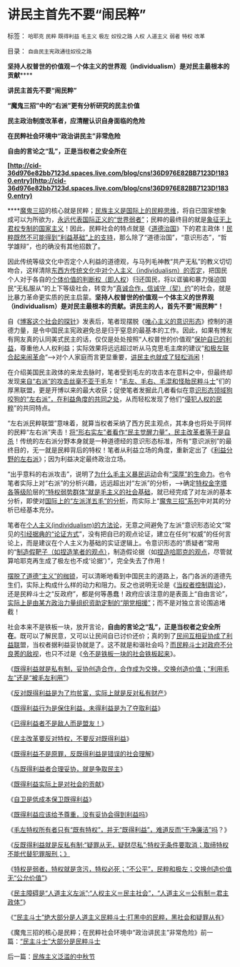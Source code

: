 # 讲民主首先不要“闹民粹”

标签： `哈耶克` `民粹` `既得利益` `毛主义` `极左` `奴役之路` `人权` `人道主义` `弱者` `特权` `改革` 

目录： `自由民主宪政通往奴役之路`

**坚持人权普世的价值观－个体主义的世界观（individualism）是对民主最根本的贡献******

**讲民主首先不要“闹民粹”**

**“魔鬼三招”中的“右派”更有分析研究的民主价值**

**民主政治制度改革者，应清醒认识自身面临的危险**

**在民粹社会环境中“政治讲民主”非常危险**

**自由的言论之“乱”，正是当权者之安全所在**

**[http://cid-36d976e82bb7123d.spaces.live.com/blog/cns!36D976E82BB7123D!1830.entry](http://cid-36d976e82bb7123d.spaces.live.com/blog/cns!36D976E82BB7123D!1830.entry)**

****[魔鬼三招](../../../2010/3/20/马丁神父定律：“合法侵犯人权”无赢家.md)的核心就是民粹；[民族主义是国际上的民粹思维](http://blog.sina.com.cn/s/blog_5563a64d0100l65z.html)，将自已国家想象成可以为所欲为，[永远代表国际正义的“世界弱者”](../../../2009/12/13/“得道多助，失道寡助”.md)；民粹的最终目的就是[象征无上君权专制的国家主义](../../../2009/9/30/永久性的全国全民总动员.md)！因此，民粹社会的特点就是《[道德治国](../../../2008/7/30/道德治国，走在内战消亡的路上.md)》下的君主政体！[民粹既然不可能得到“利益基础”上的支持](http://darthvad.blog.163.com/blog/static/53399470201061493946107/)，那么除了“道德治国”，“意识形态”，“哲学雄辩”，也的确没有其他招数了。



因此传统等级文化中否定个人利益的道德观，与马列毛神教“共产无私”的教义切切吻合，这样清除[东西方传统文化中对个人主义（individualism）的否定](../../../2010/3/14/民主启蒙要相信人民individualism的价值判断.md)，把国民个人对于各自的[个体价值的判断权（即人权](../../../2010/1/21/人权是价值判断的原子单位.md)）归还国民，将以诓骗和暴力强迫国民“无私服从”的上下等级社会，转变为“[真诚合作，信诚守（契）约](../../../2010/7/31/诚信的价值的核心就是契约的成本.md)”的社会，就是比暴力革命更实质的民主启蒙。**坚持人权普世的价值观－个体主义的世界观（individualism）是对民主最根本的贡献。讲民主的人，首先不要“闹民粹”！**



自《[博客这个社会的探针](../../../2009/1/24/博客是试探社会人性意识的探针.md)》发表后，笔者现摆脱《[唯心主义的意识形态](../../../2009/6/21/舆论诱导推广科学的发展观.md)》控制的道德力量，是令中国民主宪政避免总是归于窒息的最基本的工作。因此，如果有博友有网友真的认同美式民主的话，仅仅是处处按照“人权普世的价值观”[保护自已的利益](../../../2010/2/26/不懂得保护自已合法权益的人，是没有资格讲民主的.md)，尊重他人人权利益；实际效果将远远超过听从马克思毛主席的建议“[和极左联合起来闹革命](http://darthvad.blog.sohu.com/132380956.html)”——>对个人家庭而言更显重要，[讲民主也就成了轻松消闲](../../../2010/1/7/讲民主就协助政府普及民主意识.md)！



在介绍美国民主政体的来龙去脉时，笔者受到毛左的攻击本在意料之中，但最终却发现[来自“右派”的攻击丝毫不亚于毛](../../../2010/8/16/“自已作主了”！这就是民主！.md)左！“[毛左、毛右、毛混和怪胎民粹斗士](http://blog.sina.com.cn/s/blog_5563a64d0100ekm2.html)”们的厚黑联盟，更是开博以来的最大收获；促使笔者发掘此几者看似在意[识形态领域狗咬狗的“左右派”，在利益角度的共同之处](../../../2010/6/25/唯利是图就不可能是意识形态.md)，从而轻松发现了他们“[侵犯人权的民粹](../../../2009/9/22/左右派的极之前卫与保守.md)”的共同特点。

“左右派民粹联盟”意味着，就算当权者采纳了西方民主观点，其本身也将处于同样的民粹“左右派”夹击！[将“形右实左”者看作“民主觉醒力量”，民主改革者等于是自杀](../../../2010/9/15/五四统治者段祺瑞和暴力行为.md)！传统的左右派分野本身就是一种道德经的意识形态标准，所有“意识派别”的最终目的，无一就是民粹背后的特权！笔者从利益立场的角度，重新定出了《[利益分野的左右派](http://blog.sina.com.cn/s/blog_5563a64d0100ccx7.html)》；因为利益决定最终政治立场。

“出乎意料的右派攻击”，说明了[为什么毛主义暴民运动](http://darthvad.blog.sohu.com/157238808.html)会有[“深厚”的生命力](../../../2009/7/26/极左生命力取决于右派的人格心魔.md)。也令笔者实际上对“右派”的分析兴趣，远远超出对“左派”的分析，——>确定[特权金字塔各等级阶](../../../2009/12/5/需要讲政治的社会和不需要讲政治的公民.md)层的[“特权弱势群体”就是毛主义的社会基础](http://hi.baidu.com/darthchn/blog/item/0c1a63b59081627a8bd4b2bc.html)，就已经完成了对左派的基本分析，即使对[国际上的“左派洋五毛”的分析](../../../2010/6/23/美国是不会为他国的民主而奋斗的.md)，而实际上“[魔鬼三招”系列](../../../2010/3/19/魔鬼三招几乎征服了美国.md)中对其的分析已经基本充分。

笔者在[个人主义(individualism)的方法论](../../../2010/2/5/通过历史借古知今的正确方法.md)，无意之间避免了左派“意识形态论文”常见的[引经据典的“论证方式](../../../2009/4/14/有谁见过引经据典高尚的工程分析.md)”，没有把自已的观点论证，建立在任何“权威”的任何言论上，而是建议在个人主义为基础的实证逻辑上。令意识形态的“质疑者”常用的“[制造假靶子（如捏造笔者的观点）](../../../2009/7/27/可爱右派越辩越黑.md)，制造假论据（如[捏造哈耶克的观点](../../../2010/1/25/弗里德曼和哈耶克批判的是中国的右派.md)，尽管就算哈耶克再生成了极左也不成‘论据’）”，完全失去了作用！

[摆脱了道德“主义”的枷锁](http://darthvad.blog.163.com/blog/static/53399470201061492537131/)，可以清晰地看到中国民主的道路上，各门各派的道德先生们，实际上构成什么样的动力和阻力。反之也说明无论是《[当权者控制舆论](../../../2009/5/5/控制舆论，等于引火烧身.md)》，还是民粹斗士之“反政府”，都是何等愚蠢！政府应该注意的是表面上“自由言论”，[实际上是由某方政治力量组织资助定制的“朋党相援”](../../../2009/7/1/可能牛皇马宝的现实性的思想探针.md)；而不是对独立言论围追堵截！

社会本来不是铁板一块，放开言论，**自由的言论之“乱”，正是当权者之安全所在**。既可以了解民意，又可以让民间自已讨价还价；真的到了[民间互相妥协成了利益联](../../../2009/3/3/社区自治让民众有共同的利益呼声.md)盟，当权者据利益妥协就是了。这不就是和谐社会吗？[而民粹斗士对政府不分良莠的敌视](../../../2010/5/14/用民主要求政府也要用民主约束自已.md)，也只不过是《[令不是铁板一块的社会铁板起来](../../../2009/5/8/妖魔化敌视与铁板一块.md)》。

《[既得利益就是私有制，妥协创造合作，合作成为交换，交换创造价值；“利用毛左”还是“被毛左利用”](http://cid-36d976e82bb7123d.spaces.live.com/blog/cns!36D976E82BB7123D!1269.entry)》

《[反对既得利益是为了均贫富，实际上就是反对私有财产](../../../2010/3/1/要均贫富后才能民主吗？.md)》

《[既得利益行为是保住利益，未得利益是为了夺取利益](../../../2009/8/29/利益期望决定社会立场行为.md)》

《[已得利益者不是敌人而是盟友！](../../../2009/8/28/已得利益者不是敌人而是盟友！.md)》

《[民主改革要反对特权，不要反对既得利益](../../../2009/8/28/对事勿对人，反特权不要专反“人”.md)》

《[既得利益不是原罪，反既得利益是错误的社会理解](../../../2009/8/28/反既得利益即“反利益可得”.md)》

《[与既得利益者合理妥协，就是争取民主](../../../2009/2/28/与既得利益者合理妥协，就是争取和平.md)》

《[既得利益实际上是对社会的贡献](../../../2007/9/8/国有资产和私有财产，政府托管的公共财产.md)》

《[自卫是低成本保卫既得利益](../../../2010/9/13/武力不适于扩张而适于自卫.md)》

《[既得利益应该给予尊重，没有妥协会得到利益吗](../../../2010/5/19/既得利益者与“统治者”全无关联.md)》

《[毛左特权所有者只有“既有特权”，并无“既得利益”，难道反而“干净廉洁”吗](../../../2010/9/17/最根本的腐败：国企父母离退子女顶替.md)？》

《[反既得利益就是反私有制;“疑罪从无，疑财尽私”;特权无条件要取消；取缔特权不能代替犯罪服刑；》](../../../2010/9/20/既得利益和私有制的“疑罪从无，疑财尽私”.md)

《[特权是弱者，特权就是贪污，特权必死；“不公平”，民粹和极左；交换创造价值无“公允价值”](../../../2010/9/20/特权是弱者；特权就是贪污；市场无“公允价值标准”.md)》

《[民主障碍是“人道主义左派”;“人权主义＝民主社会”，“人道主义＝公有制＝君主政体”](../../../2010/9/21/人道，人道主义和民粹.md)》

《[“民主斗士”绝大部分是人道主义民粹斗士;打黑中的民粹，黑社会和疑罪从有](../../../2010/9/21/“民主斗士”大部分是民粹斗士.md)》

《魔鬼三招的核心是民粹；在民粹社会环境中“政治讲民主”非常危险》前一篇：[“民主斗士”大部分是民粹斗士](../../../2010/9/21/“民主斗士”大部分是民粹斗士.md)

后一篇：[民族主义泛滥的中秋节](../../../2010/9/24/民族主义泛滥的中秋节.md)